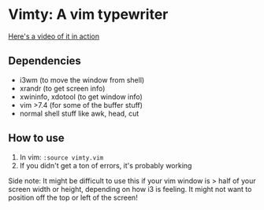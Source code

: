 # Vimty: A vim typewriter

[Here's a video of it in action](https://dixonary.co.uk/s/typewriter-vim.mp4)

## Dependencies

* i3wm (to move the window from shell)
* xrandr (to get screen info)
* xwininfo, xdotool (to get window info)
* vim >7.4 (for some of the buffer stuff)
* normal shell stuff like awk, head, cut

## How to use
1. In vim: `:source vimty.vim`
2. If you didn't get a ton of errors, it's probably working

Side note: It might be difficult to use this if your vim window is > half of your screen width or height, depending on how i3 is feeling. It might not want to position off the top or left of the screen!
